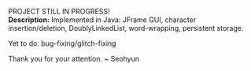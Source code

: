 PROJECT STILL IN PROGRESS!<br>
<b>Description:</b> Implemented in Java: JFrame GUI, character insertion/deletion, DoublyLinkedList, word-wrapping, persistent storage.

Yet to do: bug-fixing/glitch-fixing

Thank you for your attention.
~ Seohyun
